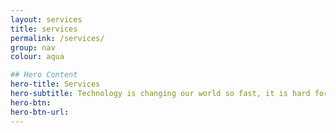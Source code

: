 ```yaml
---
layout: services
title: services
permalink: /services/
group: nav
colour: aqua

## Hero Content
hero-title: Services
hero-subtitle: Technology is changing our world so fast, it is hard for big businesses to stay ahead. Companies that fail to innovate, fail. We work with you to embed a culture of technical innovation, continuous improvement and rapid delivery.
hero-btn:
hero-btn-url:
---
```

